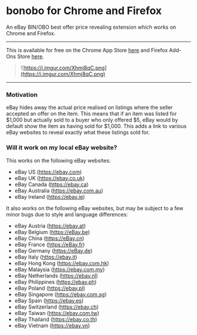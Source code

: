 # bonobo for Chrome and Firefox
An eBay BIN/OBO best offer price revealing extension which works on Chrome and Firefox.

---

This is available for free on the Chrome App Store [here](https://chrome.google.com/webstore/detail/bonobo/feapjfnajfjkpbpfamlcfkmkockngiad) and Firefox Add-Ons Store [here](https://addons.mozilla.org/en-GB/firefox/addon/bonobo-for-ebay).

> ![https://i.imgur.com/Xhmj8qC.png](https://i.imgur.com/Xhmj8qC.png)

---

### Motivation

eBay hides away the actual price realised on listings where the seller accepted an offer on the item. This means that if an item was listed for $1,000 but actually sold to a buyer who only offered $5, eBay would by default show the item as having sold for $1,000. This adds a link to various eBay websites to reveal exactly what these listings sold for.

### Will it work on my local eBay website?

This works on the following eBay websites:

- eBay US (https://ebay.com)
- eBay UK (https://ebay.co.uk)
- eBay Canada (https://ebay.ca)
- eBay Australia (https://ebay.com.au)
- eBay Ireland (https://ebay.ie)

It also works on the following eBay websites, but may be subject to a few minor bugs due to style and language differences:

- eBay Austria (https://ebay.at)
- eBay Belgium (https://eBay.be)
- eBay China (https://eBay.cn)
- eBay France (https://eBay.fr)
- eBay Germany (https://eBay.de)
- eBay Italy (https://ebay.it)
- eBay Hong Kong (https://ebay.com.hk)
- eBay Malaysia (https://ebay.com.my)
- eBay Netherlands (https://ebay.nl)
- eBay Philippines (https://ebay.ph)
- eBay Poland (https://ebay.pl)
- eBay Singapore (https://ebay.com.sg)
- eBay Spain (https://ebay.es)
- eBay Switzerland (https://ebay.ch)
- eBay Taiwan (https://ebay.com.tw)
- eBay Thailand (https://ebay.co.th)
- eBay Vietnam (https://ebay.vn)
